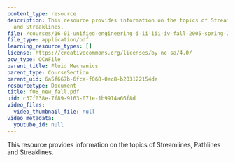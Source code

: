 ```yaml
---
content_type: resource
description: This resource provides information on the topics of Streamlines, Pathlines
  and Streaklines.
file: /courses/16-01-unified-engineering-i-ii-iii-iv-fall-2005-spring-2006/c37f038e7f899163071e1b9914a66f8d_f08_new_fall.pdf
file_type: application/pdf
learning_resource_types: []
license: https://creativecommons.org/licenses/by-nc-sa/4.0/
ocw_type: OCWFile
parent_title: Fluid Mechanics
parent_type: CourseSection
parent_uid: 6a5f667b-6fca-f068-0ec8-b203122154de
resourcetype: Document
title: f08_new_fall.pdf
uid: c37f038e-7f89-9163-071e-1b9914a66f8d
video_files:
  video_thumbnail_file: null
video_metadata:
  youtube_id: null
---
```

This resource provides information on the topics of Streamlines, Pathlines and Streaklines.